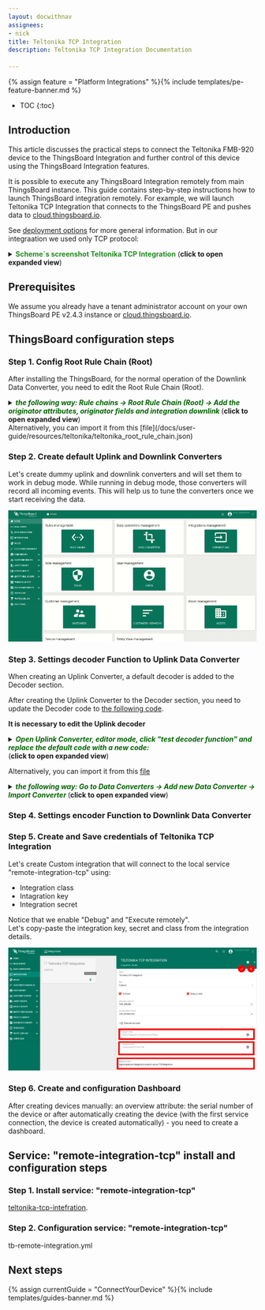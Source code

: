 ```yaml
---
layout: docwithnav
assignees:
- nick
title: Teltonika TCP Integration
description: Teltonika TCP Integration Documentation 

---
```


{% assign feature = "Platform Integrations" %}{% include templates/pe-feature-banner.md %}

* TOC
{:toc}

## Introduction

This article discusses the practical steps to connect the Teltonika FMB-920 device to the ThingsBoard Integration and further control of this device using the ThingsBoard Integration features.

It is possible to execute any ThingsBoard Integration remotely from main ThingsBoard instance.
This guide contains step-by-step instructions how to launch ThingsBoard integration remotely.
For example, we will launch Teltonika TCP Integration that connects to the ThingsBoard PE and pushes data to 
[cloud.thingsboard.io](https://cloud.thingsboard.io/signup).  

See [deployment options](/docs/user-guide/integrations/#deployment-options) for more general information.
But in our integraation we used only TCP protocol:
<details>
    <summary>
    <font color="#228b22"><b>Scheme`s screenshot Teltonika TCP Integration</b></font> (<b>click to open expanded view</b>)
    </summary>
    <img src="/images/user-guide/integrations/teltonika/embeded-integrations-overview.jpg">
</details> 


## Prerequisites

We assume you already have a tenant administrator account on your own ThingsBoard PE v2.4.3 instance or
[cloud.thingsboard.io](https://cloud.thingsboard.io/signup). 
 

## ThingsBoard configuration steps

### Step 1. Config Root Rule Chain (Root)

After installing the ThingsBoard, for the normal operation of the Downlink Data Converter, you need to edit the Root Rule Chain (Root).

<details>
    <summary>
        <font color="#006400"><i><b>the following way: Rule chains -> Root Rule Chain (Root) -> Add the originator attributes, originator fields and integration downlink </b></i></font> (<b>click to open expanded view</b>)
    </summary>
    <img src="/images/user-guide/integrations/teltonika/rule_chane.png">
</details>
Alternatively, you can import it from this [file](/docs/user-guide/resources/teltonika/teltonika_root_rule_chain.json) 

### Step 2. Create default Uplink and Downlink Converters

Let's create dummy uplink and downlink converters and will set them to work in debug mode.
While running in debug mode, those converters will record all incoming events. 
This will help us to tune the converters once we start receiving the data.

![image](/images/user-guide/integrations/remote/default-converters.gif)  

### Step 3. Settings decoder Function  to Uplink Data Converter

When creating an Uplink Converter, a default decoder is added to the Decoder section.

After creating the Uplink Converter to the Decoder section, you need to update the Decoder code to [the following code](/images/user-guide/integrations/teltonika/upLinkDecoder.txt).

<b>It is necessary to edit the Uplink decoder</b>

<p></p> <p></p>
<details>
    <summary>
        <font color="#006400"><i><b>Open Uplink Converter, editor mode, click "test decoder function" and replace the default code with a new code:</b></i></font> <br> (<b>click to open expanded view</b>)
    </summary> 
   <ul>
        <details>
            <summary>
            <font color="#228b22"><b>Screenshot of editing the UpLink decoder</b></font> (<b>click to open expanded view</b>)
            </summary>
            <img src="/images/user-guide/integrations/teltonika/uplink_decoder.png">
        </details> 
    </ul>
</details>

Alternatively, you can import it from this [file](/docs/user-guide/resources/teltonika/teltonika_tcp_uplink_converter.json) 
<details>
    <summary>
        <font color="#006400"><i><b>the following way: Go to Data Converters -> Add new Data Converter -> Import Converter </b></i></font> (<b>click to open expanded view</b>)
    </summary>
    <img src="/images/user-guide/rule-engine-2-0/tutorials/mqtt-downlink/import_new_converter.png">
</details>

### Step 4. Settings encoder Function  to Downlink Data Converter

### Step 5. Create and Save credentials of Teltonika TCP Integration

Let's create Custom integration that will connect to the local service "remote-integration-tcp" using:
- Integration class
- Intagration key
- Integration secret 

Notice that we enable "Debug" and "Execute remotely".   
Let's copy-paste the integration key, secret and class from the integration details.

![image](/images/user-guide/integrations/teltonika/custom-teltonika-tcp-integration.jpg)


### Step 6. Create and configuration Dashboard

After creating devices manually: an overview attribute: the serial number of the device or after automatically creating the device (with the first service connection, the device is created automatically) - you need to create a dashboard.
 

## Service: "remote-integration-tcp" install and configuration steps

### Step 1.  Install service: "remote-integration-tcp"
 
[teltonika-tcp-intefration](https://github.com/nickAS21/remote-integration-tcp).  

### Step 2.  Configuration service: "remote-integration-tcp"

tb-remote-integration.yml


## Next steps

{% assign currentGuide = "ConnectYourDevice" %}{% include templates/guides-banner.md %}




